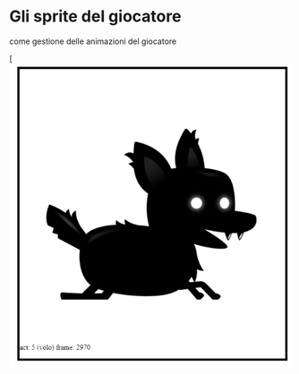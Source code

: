 # Gli sprite del giocatore 

come gestione delle animazioni del giocatore

[![Preview](https://raw.githubusercontent.com/Walt7/JGames/main/01-playerImage/Player.gif)
